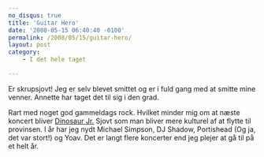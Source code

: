 ```yaml
---
no_disqus: true
title: 'Guitar Hero'
date: '2008-05-15 06:40:40 -0100'
permalink: /2008/05/15/guitar-hero/
layout: post
category:
    - I det hele taget

---
```

Er skrupsjovt! Jeg er selv blevet smittet og er i fuld gang med at smitte mine venner. Annette har taget det til sig i den grad.

Rart med noget god gammeldags rock. Hvilket minder mig om at næste koncert bliver [Dinosaur Jr.](http://vega.dk/Kalender/Kalender/2008/6/dinosaur_jr.aspx) Sjovt som man bliver mere kulturel af at flytte til provinsen. I år har jeg nydt Michael Simpson, DJ Shadow, Portishead (Og ja, det var stort!) og Yoav. Det er langt flere koncerter end jeg plejer at gå til på et helt år.
